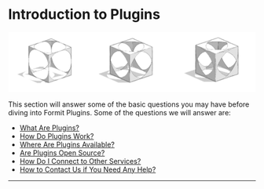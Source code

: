 # Introduction to Plugins

![](../.gitbook/assets/c3.PNG)

This section will answer some of the basic questions you may have before diving into Formit Plugins. Some of the questions we will answer are:

* [What Are Plugins?](introduction/what-are-plugins.md)
* [How Do Plugins Work?](broken-reference)
* [Where Are Plugins Available?](introduction/where-are-they-available.md)
* [Are Plugins Open Source?](introduction/are-plugins-open-source.md)
* [How Do I Connect to Other Services?](introduction/how-do-i-connect-to-other-services.md)
* [How to Contact Us if You Need Any Help?](introduction/how-to-contact-us-if-you-need-any-help.md)

****



 
